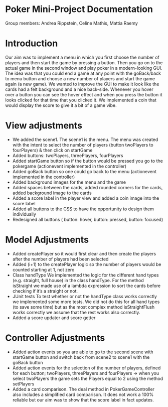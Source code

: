 # Poker Mini-Project Documentation
 
Group members: Andrea Rippstein, Celine Mathis, Mattia Raemy

# Introduction

Our aim was to implement a menu in which you first choose the number of players and then start the game by pressing a button. Then you go on to the actual game in the second window and play poker in a modern-looking GUI. The idea was that you could end a game at any point with the goBack/back to menu button and choose a new number of players and start the game again (a new game). We wanted to improve the GUI to make it look like the cards had a felt background and a nice back-side. Whenever you hover over a button you can see  the hover effect and when you press the button it looks clicked for that time that you clicked it. We implemented a coin that would display the score to give it a bit of a game vibe.

# View adjustments
- We added the scene1. The scene1 is the menu. The menu was created with the intent to select the number of players (button twoPlayers to fourPlayers) & then click on startGame
- Added buttons: twoPlayers, threePlayers, fourPlayers
- Added startGame button so if the button would be pressed you go to the pokergame (actionevent implemented in the controller)
- Added goBack button so one could go back to the menu (actionevent implemented in the controller)
- Added background images for the menu and the game
- Added spaces between the cards, added rounded corners for the cards, added background image to the cards
- Added a score label in the player view and added a coin image into the score label
- Added all buttons to the CSS to have the opportunity to design them individually
- Redesigned all buttons ( button: hover, button: pressed, button: focused)


# Model Adjustments
- Added createPlayer so it would first clear and then create the players after the number of players had been selected
- Added (i+1) to the createPlayer logic so the number of players would be counted starting at 1, not zero
- Class handType
We implemented the logic for the different hand types (e.g. straight, full house) in the class handType. For the method isStraight we made use of a lambda expression to sort the cards before checking if it’s a straight or not.
- JUnit tests
To test whether or not the handType class works correctly we implemented some more tests. We did not do this for all hand types (to save some time) but as the most complex method isStraightFlush works correctly we assume that the rest works also correctly.
- Added a score updater and score getter


# Controller Adjustments
- Added action events so you are able to go to the second scene with startGame button and switch back from scene2 to scene1 with the goBack button
- Added action events for the selection of the number of players, defined for each button; twoPlayers, threePlayers and fourPlayers → when you select twoPlayers the game sets the Players equal to 2 using the method setPlayers
- Added a card comparison. The deal method in PokerGameController also includes a simplified card comparison. It does not work a 100% reliable but our aim was to show that the score label in fact updates. 

 